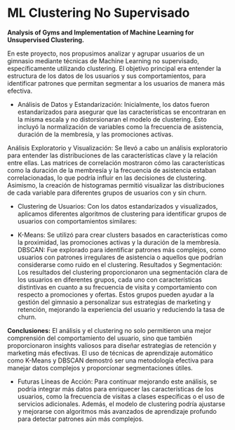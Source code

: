 # ML Clustering No Supervisado
**Analysis of Gyms and Implementation of Machine Learning for Unsupervised Clustering.**

En este proyecto, nos propusimos analizar y agrupar usuarios de un gimnasio mediante técnicas de Machine Learning no supervisado, específicamente utilizando clustering. El objetivo principal era entender la estructura de los datos de los usuarios y sus comportamientos, para identificar patrones que permitan segmentar a los usuarios de manera más efectiva.

- Análisis de Datos y Estandarización: Inicialmente, los datos fueron estandarizados para asegurar que las características se encontraran en la misma escala y no distorsionaran el modelo de clustering. Esto incluyó la normalización de variables como la frecuencia de asistencia, duración de la membresía, y las promociones activas.

Análisis Exploratorio y Visualización: Se llevó a cabo un análisis exploratorio para entender las distribuciones de las características clave y la relación entre ellas. Las matrices de correlación mostraron cómo las características como la duración de la membresía y la frecuencia de asistencia estaban correlacionadas, lo que podría influir en las decisiones de clustering. Asimismo, la creación de histogramas permitió visualizar las distribuciones de cada variable para diferentes grupos de usuarios con y sin churn.

- Clustering de Usuarios: Con los datos estandarizados y visualizados, aplicamos diferentes algoritmos de clustering para identificar grupos de usuarios con comportamientos similares:

- K-Means: Se utilizó para crear clusters basados en características como la proximidad, las promociones activas y la duración de la membresía.
DBSCAN: Fue explorado para identificar patrones más complejos, como usuarios con patrones irregulares de asistencia o aquellos que podrían considerarse como ruido en el clustering.
Resultados y Segmentación: Los resultados del clustering proporcionaron una segmentación clara de los usuarios en diferentes grupos, cada uno con características distintivas en cuanto a su frecuencia de visita y comportamiento con respecto a promociones y ofertas. Estos grupos pueden ayudar a la gestión del gimnasio a personalizar sus estrategias de marketing y retención, mejorando la experiencia del usuario y reduciendo la tasa de churn.

**Conclusiones:**
El análisis y el clustering no solo permitieron una mejor comprensión del comportamiento del usuario, sino que también proporcionaron insights valiosos para diseñar estrategias de retención y marketing más efectivas. El uso de técnicas de aprendizaje automático como K-Means y DBSCAN demostró ser una metodología efectiva para manejar datos complejos y proporcionar segmentaciones útiles.

- Futuras Líneas de Acción: Para continuar mejorando este análisis, se podría integrar más datos para enriquecer las características de los usuarios, como la frecuencia de visitas a clases específicas o el uso de servicios adicionales. Además, el modelo de clustering podría ajustarse y mejorarse con algoritmos más avanzados de aprendizaje profundo para detectar patrones aún más complejos.

